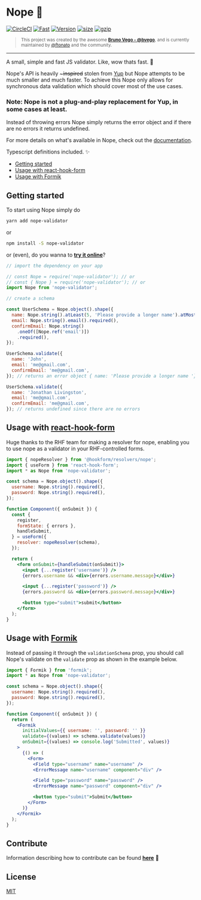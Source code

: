 # Nope 🙅

[![CircleCI](https://circleci.com/gh/ftonato/nope-validator.svg?style=svg)](https://circleci.com/gh/ftonato/nope-validator)
[![Fast](https://badgen.now.sh/badge/speed/really%20fast/green)](https://npm.im/nope-validator)
[![Version](https://img.shields.io/npm/v/nope-validator.svg)](https://npm.im/nope-validator)
[![size](https://img.shields.io/bundlephobia/min/nope-validator.svg)](https://bundlephobia.com/result?p=nope-validator)
[![gzip](https://img.shields.io/bundlephobia/minzip/nope-validator.svg)](https://bundlephobia.com/result?p=nope-validator)

> <sup>This project was created by the awesome **[Bruno Vego - @bvego](https://github.com/bvego)**, and is currently maintained by [@ftonato](https://github.com/ftonato) and the community.</sup>

---

A small, simple and fast JS validator. Like, wow thats fast. 🚀

Nope's API is heavily ~~~inspired~~ stolen from [Yup](https://github.com/jquense/yup) but Nope attempts to be much smaller and much faster. To achieve this Nope only allows for synchronous data validation which should cover most of the use cases.

### Note: Nope is not a plug-and-play replacement for Yup, in some cases at least.

Instead of throwing errors Nope simply returns the error object and if there are no errors it returns undefined.

For more details on what's available in Nope, check out the [documentation](https://github.com/ftonato/nope-validator/wiki).

Typescript definitions included. ✨

- [Getting started](#getting-started)
- [Usage with react-hook-form](#usage-with-react-hook-form)
- [Usage with Formik](#usage-with-formik)

## Getting started

To start using Nope simply do

```sh
yarn add nope-validator
```

or

```sh
npm install -S nope-validator
```

or (even), do you wanna to **[try it online](https://replit.com/@ftonato/nope-validator-with-nodeJS)**?

```js
// import the dependency on your app

// const Nope = require('nope-validator'); // or
// const { Nope } = require('nope-validator'); // or
import Nope from 'nope-validator';
```

```js
// create a schema

const UserSchema = Nope.object().shape({
  name: Nope.string().atLeast(5, 'Please provide a longer name').atMost(255, 'Name is too long!'),
  email: Nope.string().email().required(),
  confirmEmail: Nope.string()
    .oneOf([Nope.ref('email')])
    .required(),
});

UserSchema.validate({
  name: 'John',
  email: 'me@gmail.com',
  confirmEmail: 'me@gmail.com',
}); // returns an error object { name: 'Please provide a longer name '};

UserSchema.validate({
  name: 'Jonathan Livingston',
  email: 'me@gmail.com',
  confirmEmail: 'me@gmail.com',
}); // returns undefined since there are no errors
```

## Usage with [react-hook-form](https://github.com/react-hook-form/react-hook-form)

Huge thanks to the RHF team for making a resolver for nope, enabling you to use nope as a validator in your RHF-controlled forms.

```jsx
import { nopeResolver } from '@hookform/resolvers/nope';
import { useForm } from 'react-hook-form';
import * as Nope from 'nope-validator';

const schema = Nope.object().shape({
  username: Nope.string().required(),
  password: Nope.string().required(),
});

function Component({ onSubmit }) {
  const {
    register,
    formState: { errors },
    handleSubmit,
  } = useForm({
    resolver: nopeResolver(schema),
  });

  return (
    <form onSubmit={handleSubmit(onSubmit)}>
      <input {...register('username')} />
      {errors.username && <div>{errors.username.message}</div>}

      <input {...register('password')} />
      {errors.password && <div>{errors.password.message}</div>}

      <button type="submit">submit</button>
    </form>
  );
}
```

## Usage with [Formik](https://github.com/jaredpalmer/formik)

Instead of passing it through the `validationSchema` prop, you should call Nope's validate on the `validate` prop as shown in the example below.

```jsx
import { Formik } from 'formik';
import * as Nope from 'nope-validator';

const schema = Nope.object().shape({
  username: Nope.string().required(),
  password: Nope.string().required(),
});

function Component({ onSubmit }) {
  return (
    <Formik
      initialValues={{ username: '', password: '' }}
      validate={(values) => schema.validate(values)}
      onSubmit={(values) => console.log('Submitted', values)}
    >
      {() => (
        <Form>
          <Field type="username" name="username" />
          <ErrorMessage name="username" component="div" />

          <Field type="password" name="password" />
          <ErrorMessage name="password" component="div" />

          <button type="submit">Submit</button>
        </Form>
      )}
    </Formik>
  );
}
```

## Contribute

Information describing how to contribute can be found **[here](https://github.com/ftonato/nope-validator/blob/master/CONTRIBUTING.md)** 🎉

## License

[MIT](LICENSE)
